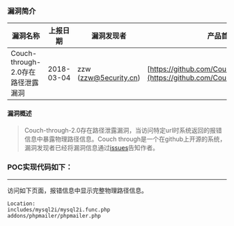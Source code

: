 ### 漏洞简介  

|漏洞名称|上报日期|漏洞发现者|产品首页|软件链接|版本|CVE编号|
--------|--------|---------|--------|-------|----|------|
|Couch-through-2.0存在路径泄露漏洞|2018-03-04| zzw (zzw@5ecurity.cn)|[https://github.com/CouchCMS/CouchCMS/](https://github.com/CouchCMS/CouchCMS/) | [https://github.com/CouchCMS/CouchCMS/](https://github.com/CouchCMS/CouchCMS/) |2.0 | [CVE-2018-7662](http://cve.mitre.org/cgi-bin/cvename.cgi?name=CVE-2018-7662)|  


#### 漏洞概述  

> Couch-through-2.0存在路径泄露漏洞，当访问特定url时系统返回的报错信息中暴露物理路径信息。Couch through是一个在github上开源的系统，漏洞发现者已经将漏洞信息通过[issues](https://github.com/CouchCMS/CouchCMS/issues/46)告知作者。  


### POC实现代码如下：  

------

访问如下页面，报错信息中显示完整物理路径信息。

    Location:
    includes/mysql2i/mysql2i.func.php
    addons/phpmailer/phpmailer.php
